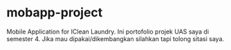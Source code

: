 # mobapp-project
Mobile Application for IClean Laundry. Ini portofolio projek UAS saya di semester 4. Jika mau dipakai/dikembangkan silahkan tapi tolong sitasi saya.

